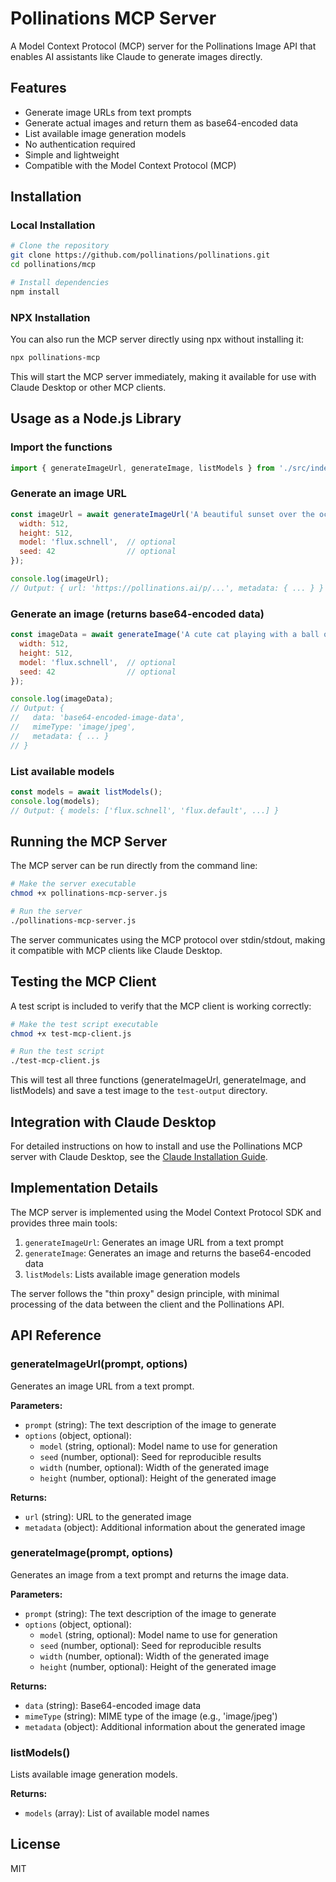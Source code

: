 # Pollinations MCP Server

A Model Context Protocol (MCP) server for the Pollinations Image API that enables AI assistants like Claude to generate images directly.

## Features

- Generate image URLs from text prompts
- Generate actual images and return them as base64-encoded data
- List available image generation models
- No authentication required
- Simple and lightweight
- Compatible with the Model Context Protocol (MCP)

## Installation

### Local Installation

```bash
# Clone the repository
git clone https://github.com/pollinations/pollinations.git
cd pollinations/mcp

# Install dependencies
npm install
```

### NPX Installation

You can also run the MCP server directly using npx without installing it:

```bash
npx pollinations-mcp
```

This will start the MCP server immediately, making it available for use with Claude Desktop or other MCP clients.

## Usage as a Node.js Library

### Import the functions

```javascript
import { generateImageUrl, generateImage, listModels } from './src/index.js';
```

### Generate an image URL

```javascript
const imageUrl = await generateImageUrl('A beautiful sunset over the ocean', {
  width: 512,
  height: 512,
  model: 'flux.schnell',  // optional
  seed: 42                // optional
});

console.log(imageUrl);
// Output: { url: 'https://pollinations.ai/p/...', metadata: { ... } }
```

### Generate an image (returns base64-encoded data)

```javascript
const imageData = await generateImage('A cute cat playing with a ball of yarn', {
  width: 512,
  height: 512,
  model: 'flux.schnell',  // optional
  seed: 42                // optional
});

console.log(imageData);
// Output: { 
//   data: 'base64-encoded-image-data', 
//   mimeType: 'image/jpeg', 
//   metadata: { ... } 
// }
```

### List available models

```javascript
const models = await listModels();
console.log(models);
// Output: { models: ['flux.schnell', 'flux.default', ...] }
```

## Running the MCP Server

The MCP server can be run directly from the command line:

```bash
# Make the server executable
chmod +x pollinations-mcp-server.js

# Run the server
./pollinations-mcp-server.js
```

The server communicates using the MCP protocol over stdin/stdout, making it compatible with MCP clients like Claude Desktop.

## Testing the MCP Client

A test script is included to verify that the MCP client is working correctly:

```bash
# Make the test script executable
chmod +x test-mcp-client.js

# Run the test script
./test-mcp-client.js
```

This will test all three functions (generateImageUrl, generateImage, and listModels) and save a test image to the `test-output` directory.

## Integration with Claude Desktop

For detailed instructions on how to install and use the Pollinations MCP server with Claude Desktop, see the [Claude Installation Guide](./CLAUDE_INSTALLATION.md).

## Implementation Details

The MCP server is implemented using the Model Context Protocol SDK and provides three main tools:

1. `generateImageUrl`: Generates an image URL from a text prompt
2. `generateImage`: Generates an image and returns the base64-encoded data
3. `listModels`: Lists available image generation models

The server follows the "thin proxy" design principle, with minimal processing of the data between the client and the Pollinations API.

## API Reference

### generateImageUrl(prompt, options)

Generates an image URL from a text prompt.

**Parameters:**
- `prompt` (string): The text description of the image to generate
- `options` (object, optional):
  - `model` (string, optional): Model name to use for generation
  - `seed` (number, optional): Seed for reproducible results
  - `width` (number, optional): Width of the generated image
  - `height` (number, optional): Height of the generated image

**Returns:**
- `url` (string): URL to the generated image
- `metadata` (object): Additional information about the generated image

### generateImage(prompt, options)

Generates an image from a text prompt and returns the image data.

**Parameters:**
- `prompt` (string): The text description of the image to generate
- `options` (object, optional):
  - `model` (string, optional): Model name to use for generation
  - `seed` (number, optional): Seed for reproducible results
  - `width` (number, optional): Width of the generated image
  - `height` (number, optional): Height of the generated image

**Returns:**
- `data` (string): Base64-encoded image data
- `mimeType` (string): MIME type of the image (e.g., 'image/jpeg')
- `metadata` (object): Additional information about the generated image

### listModels()

Lists available image generation models.

**Returns:**
- `models` (array): List of available model names

## License

MIT